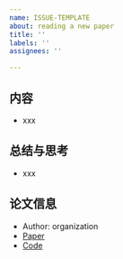 ```yaml
---
name: ISSUE-TEMPLATE
about: reading a new paper
title: ''
labels: ''
assignees: ''

---
```


## 内容
* xxx

## 总结与思考
* xxx

## 论文信息
* Author: organization
* [Paper]()
* [Code]()
